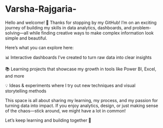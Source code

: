 # Varsha-Rajgaria-
Hello and welcome! 👋
Thanks for stopping by my GitHub!
I’m on an exciting journey of building my skills in data analytics, dashboards, and problem-solving—all while finding creative ways to make complex information look simple and beautiful.

Here’s what you can explore here:

📊 Interactive dashboards I’ve created to turn raw data into clear insights

📚 Learning projects that showcase my growth in tools like Power BI, Excel, and more

💡 Ideas & experiments where I try out new techniques and visual storytelling methods

This space is all about sharing my learning, my process, and my passion for turning data into impact.
If you enjoy analytics, design, or just making sense of the chaos—stick around, we might have a lot in common!

Let’s keep learning and building together 🚀 

